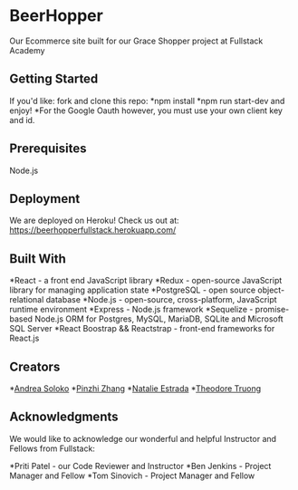 # BeerHopper
Our Ecommerce site built for our Grace Shopper project at Fullstack Academy

## Getting Started
If you'd like: fork and clone this repo:
*npm install
*npm run start-dev and enjoy! 
*For the Google Oauth however, you must use your own client key and id. 

## Prerequisites
Node.js

## Deployment
We are deployed on Heroku! Check us out at: https://beerhopperfullstack.herokuapp.com/ 

## Built With
*React - a front end JavaScript library
*Redux - open-source JavaScript library for managing application state
*PostgreSQL - open source object-relational database
*Node.js - open-source, cross-platform, JavaScript runtime environment
*Express - Node.js framework
*Sequelize - promise-based Node.js ORM for Postgres, MySQL, MariaDB, SQLite and Microsoft SQL Server
*React Boostrap && Reactstrap - front-end frameworks for React.js

## Creators
*[Andrea Soloko](https://github.com/soloko)
*[Pinzhi Zhang](https://github.com/pinzhi000)
*[Natalie Estrada](https://github.com/nmestrada)
*[Theodore Truong](https://github.com/tqtruo)

## Acknowledgments
We would like to acknowledge our wonderful and helpful Instructor and Fellows from Fullstack: 

*Priti Patel - our Code Reviewer and Instructor
*Ben Jenkins - Project Manager and Fellow
*Tom Sinovich - Project Manager and Fellow

